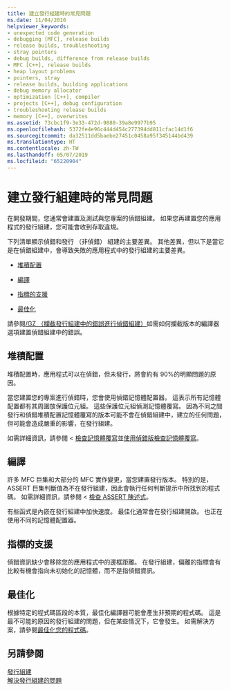 ```yaml
---
title: 建立發行組建時的常見問題
ms.date: 11/04/2016
helpviewer_keywords:
- unexpected code generation
- debugging [MFC], release builds
- release builds, troubleshooting
- stray pointers
- debug builds, difference from release builds
- MFC [C++], release builds
- heap layout problems
- pointers, stray
- release builds, building applications
- debug memory allocator
- optimization [C++], compiler
- projects [C++], debug configuration
- troubleshooting release builds
- memory [C++], overwrites
ms.assetid: 73cbc1f9-3e33-472d-9880-39a8e9977b95
ms.openlocfilehash: 5372fe4e96c444d454c277394dd811cfac14d1f6
ms.sourcegitcommit: da32511dd5baebe27451c0458a95f345144bd439
ms.translationtype: HT
ms.contentlocale: zh-TW
ms.lasthandoff: 05/07/2019
ms.locfileid: "65220904"
---
```

# <a name="common-problems-when-creating-a-release-build"></a>建立發行組建時的常見問題

在開發期間，您通常會建置及測試與您專案的偵錯組建。 如果您再建置您的應用程式的發行組建，您可能會收到存取違規。

下列清單顯示偵錯和發行 （非偵錯） 組建的主要差異。 其他差異，但以下是當它是在偵錯組建中，會導致失敗的應用程式中的發行組建的主要差異。

- [堆積配置](#_core_heap_layout)

- [編譯](#_core_compilation)

- [指標的支援](#_core_pointer_support)

- [最佳化](#_core_optimizations)

請參閱[/GZ （攔截發行組建中的錯誤進行偵錯組建）](reference/gz-enable-stack-frame-run-time-error-checking.md)如需如何攔截版本的編譯器選項建置偵錯組建中的錯誤。

##  <a name="_core_heap_layout"></a> 堆積配置

堆積配置時，應用程式可以在偵錯，但未發行，將會約有 90%的明顯問題的原因。

當您建置您的專案進行偵錯時，您會使用偵錯記憶體配置器。 這表示所有記憶體配置都有其周圍放保護位元組。 這些保護位元組偵測記憶體覆寫。 因為不同之間發行和偵錯堆積配置記憶體覆寫的版本可能不會在偵錯組建中，建立的任何問題，但可能會造成嚴重的影響，在發行組建。

如需詳細資訊，請參閱 <<c0> [ 檢查記憶體覆寫](checking-for-memory-overwrites.md)並[使用偵錯版檢查記憶體覆寫](using-the-debug-build-to-check-for-memory-overwrite.md)。

##  <a name="_core_compilation"></a> 編譯

許多 MFC 巨集和大部分的 MFC 實作變更，當您建置發行版本。 特別的是，ASSERT 巨集判斷值為不在發行組建，因此會執行任何判斷提示中所找到的程式碼。 如需詳細資訊，請參閱 <<c0> [ 檢查 ASSERT 陳述式](using-verify-instead-of-assert.md)。

有些函式是內嵌在發行組建中加快速度。 最佳化通常會在發行組建開啟。 也正在使用不同的記憶體配置器。

##  <a name="_core_pointer_support"></a> 指標的支援

偵錯資訊缺少會移除您的應用程式中的邊框距離。 在發行組建，偏離的指標會有比較有機會指向未初始化的記憶體，而不是指偵錯資訊。

##  <a name="_core_optimizations"></a> 最佳化

根據特定的程式碼區段的本質，最佳化編譯器可能會產生非預期的程式碼。 這是最不可能的原因的發行組建的問題，但在某些情況下，它會發生。 如需解決方案，請參閱[最佳化您的程式碼](optimizing-your-code.md)。

## <a name="see-also"></a>另請參閱

[發行組建](release-builds.md)<br/>
[解決發行組建的問題](fixing-release-build-problems.md)
